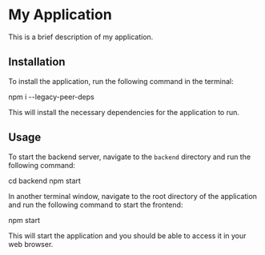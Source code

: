 # My Application

This is a brief description of my application.

## Installation

To install the application, run the following command in the terminal:

npm i --legacy-peer-deps


This will install the necessary dependencies for the application to run.

## Usage

To start the backend server, navigate to the `backend` directory and run the following command:

cd backend
npm start


In another terminal window, navigate to the root directory of the application and run the following command to start the frontend:

npm start


This will start the application and you should be able to access it in your web browser.
